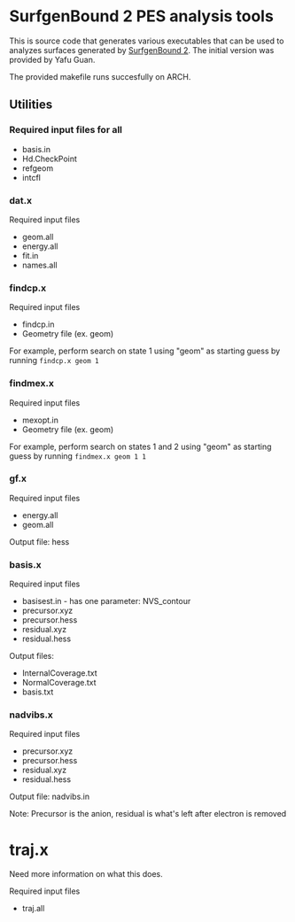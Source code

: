 # SurfgenBound 2 PES analysis tools
This is source code that generates various executables that can be used to analyzes surfaces generated by [SurfgenBound 2](https://github.com/cavanes1/SurfgenBound2). The initial version was provided by Yafu Guan.

The provided makefile runs succesfully on ARCH.

## Utilities

### Required input files for all
* basis.in
* Hd.CheckPoint
* refgeom
* intcfl

### dat.x
Required input files
* geom.all
* energy.all
* fit.in
* names.all

### findcp.x
Required input files
* findcp.in
* Geometry file (ex. geom)

For example, perform search on state 1 using "geom" as starting guess by running `findcp.x geom 1`

### findmex.x
Required input files
* mexopt.in
* Geometry file (ex. geom)

For example, perform search on states 1 and 2 using "geom" as starting guess by running `findmex.x geom 1 1`

### gf.x
Required input files
* energy.all
* geom.all

Output file: hess

### basis.x
Required input files
* basisest.in - has one parameter: NVS_contour
* precursor.xyz
* precursor.hess
* residual.xyz
* residual.hess

Output files:
* InternalCoverage.txt
* NormalCoverage.txt
* basis.txt

### nadvibs.x
Required input files
* precursor.xyz
* precursor.hess
* residual.xyz
* residual.hess

Output file: nadvibs.in

Note: Precursor is the anion, residual is what's left after electron is removed

# traj.x
Need more information on what this does.

Required input files
* traj.all
